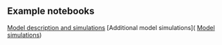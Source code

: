 Example notebooks
-----------------
[Model description and simulations](https://colab.research.google.com/github/SABS-R3-Epidemiology/wolsim/blob/main/examples/model_simulation_1.ipynb)
[Additional model simulations](
[Model simulations](https://colab.research.google.com/github/SABS-R3-Epidemiology/wolsim/blob/main/examples/model_simulation_2.ipynb))
